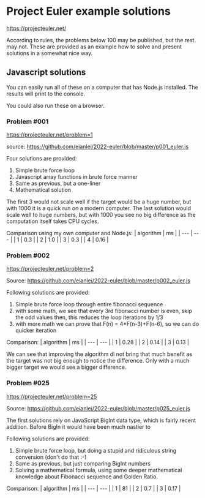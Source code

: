 # Project Euler example solutions
https://projecteuler.net/ 

According to rules, the problems below 100 may be published, but the rest may not. These are provided as an example how to solve and present solutions in a somewhat nice way.
## Javascript solutions
You can easily run all of these on a computer that has Node.js installed.
The results will print to the console.

You could also run these on a browser.

### Problem #001
https://projecteuler.net/problem=1

source: https://github.com/eianlei/2022-euler/blob/master/p001_euler.js 

Four solutions are provided:
1. Simple brute force loop
2. Javascript array functions in brute force manner
3. Same as previous, but a one-liner
4. Mathematical solution

The first 3 would not scale well if the target would be a huge number, but with 1000 it is a quick run on a modern computer. The last solution would scale well to huge numbers, but with 1000 you see no big difference as the computation itself takes CPU cycles.

Comparison using my own computer and Node.js:
| algorithm | ms |
| --- | --- |
| 1 | 0.3 |
| 2 | 1.0 |
| 3 | 0.3 |
| 4 | 0.16 |



### Problem #002
https://projecteuler.net/problem=2

Source: https://github.com/eianlei/2022-euler/blob/master/p002_euler.js 

Following solutions are provided:
1. Simple brute force loop through entire fibonacci sequence
2. with some math, we see that every 3rd fibonacci number is even, skip the odd values then, this reduces the loop iterations by 1/3
3. with more math we can prove that F(n) = 4*F(n-3)+F(n-6), so we can do quicker iteration

Comparison:
| algorithm | ms |
| --- | --- |
| 1 | 0.28 |
| 2 | 0.14 |
| 3 | 0.13 |

We can see that improving the algorithm di not bring that much benefit as the target was not big enough to notice the difference. Only with a much bigger target we would see a bigger difference.
### Problem #025
https://projecteuler.net/problem=25

Source: https://github.com/eianlei/2022-euler/blob/master/p025_euler.js 

The first solutions rely on JavaScript BigInt data type, which is fairly recent addition. Before BigIn it would have been much nastier to 

Following solutions are provided:
1. Simple brute force loop, but doing a stupid and ridiculous string conversion (don't do that :-) 
2. Same as previous, but just comparing BigInt numbers
3. Solving a mathematical formula, using some deeper mathematical knowledge about Fibonacci sequence and Golden Ratio.

Comparison:
| algorithm | ms |
| --- | --- |
| 1 | 81 |
| 2 | 0.7 |
| 3 | 0.17 |
